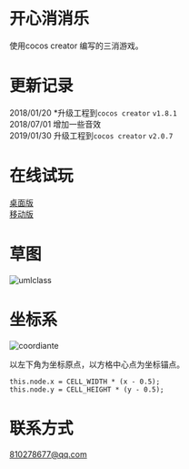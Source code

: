 # 开心消消乐
使用cocos creator 编写的三消游戏。

# 更新记录

2018/01/20 *升级工程到`cocos creator` `v1.8.1`  
2018/07/01 增加一些音效  
2019/01/30 升级工程到`cocos creator` `v2.0.7`  

# 在线试玩
[桌面版](https://crush-desktop-1252097459.cos.ap-shanghai.myqcloud.com/index.html)  
[移动版](https://crush-mobile-1252097459.cos.ap-shanghai.myqcloud.com/index.html)

# 草图
![umlclass](https://github.com/isghost/kaixinxiaoxiaole/raw/master/readmeres/umlclass.png)

# 坐标系
![coordiante](https://github.com/isghost/kaixinxiaoxiaole/raw/master/readmeres/coordiante.png)

以左下角为坐标原点，以方格中心点为坐标锚点。    

    this.node.x = CELL_WIDTH * (x - 0.5);
    this.node.y = CELL_HEIGHT * (y - 0.5);
    

# 联系方式
810278677@qq.com
